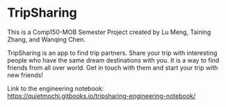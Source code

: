 # TripSharing
This is a Comp150-MOB Semester Project created by Lu Meng, Taining Zhang, and Wanqing Chen.

TripSharing is an app to find trip partners. Share your trip with interesting people who have the same dream destinations with you. It is a way to find friends from all over world. Get in touch with them and start your trip with new friends!

Link to the engineering notebook: https://quietmochi.gitbooks.io/tripsharing-engineering-notebook/
